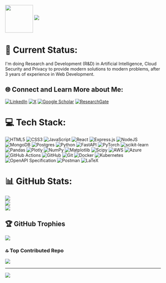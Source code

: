 <img align='center' src='https://octodex.github.com/images/hula_loop_octodex03.gif' width='90'> ![](https://quotes-github-readme.vercel.app/api?type=horizontal&theme=tokyonight) 

# 💫 Current Status:
I'm doing Research and Development (R&D) in Artificial Intelligence, Cloud Security and Privacy to provide modern solutions to modern problems, after 3 years of experience in Web Development.

## 🌐 Connect and Learn More about Me:
[![LinkedIn](https://img.shields.io/badge/LinkedIn-%230077B5.svg?logo=linkedin&logoColor=white)](https://linkedin.com/in/haroonalam) [![X](https://img.shields.io/badge/X-black.svg?logo=X&logoColor=white)](https://x.com/imharoonalam) [![Google Scholar](https://img.shields.io/badge/Google%20Scholar-4285F4.svg?logo=googlescholar&logoColor=white)](https://scholar.google.com/citations?user=YOUR_ID_HERE) [![ResearchGate](https://img.shields.io/badge/ResearchGate-00CCBB.svg?logo=researchgate&logoColor=white)](https://www.researchgate.net/profile/YOUR_NAME_HERE)



# 💻 Tech Stack:
![HTML5](https://img.shields.io/badge/html5-%23E34F26.svg?style=plastic&logo=html5&logoColor=white) ![CSS3](https://img.shields.io/badge/css3-%231572B6.svg?style=plastic&logo=css3&logoColor=white) ![JavaScript](https://img.shields.io/badge/javascript-%23323330.svg?style=plastic&logo=javascript&logoColor=%23F7DF1E) ![React](https://img.shields.io/badge/react-%2320232a.svg?style=plastic&logo=react&logoColor=%2361DAFB) ![Express.js](https://img.shields.io/badge/express.js-%23404d59.svg?style=plastic&logo=express&logoColor=%2361DAFB) ![NodeJS](https://img.shields.io/badge/node.js-6DA55F?style=plastic&logo=node.js&logoColor=white)  ![MongoDB](https://img.shields.io/badge/MongoDB-%234ea94b.svg?style=plastic&logo=mongodb&logoColor=white) ![Postgres](https://img.shields.io/badge/postgres-%23316192.svg?style=plastic&logo=postgresql&logoColor=white) ![Python](https://img.shields.io/badge/python-3670A0?style=plastic&logo=python&logoColor=ffdd54) ![FastAPI](https://img.shields.io/badge/FastAPI-005571?style=plastic&logo=fastapi) ![PyTorch](https://img.shields.io/badge/PyTorch-%23EE4C2C.svg?style=plastic&logo=PyTorch&logoColor=white) ![scikit-learn](https://img.shields.io/badge/scikit--learn-%23F7931E.svg?style=plastic&logo=scikit-learn&logoColor=white) ![Pandas](https://img.shields.io/badge/pandas-%23150458.svg?style=plastic&logo=pandas&logoColor=white) ![Plotly](https://img.shields.io/badge/Plotly-%233F4F75.svg?style=plastic&logo=plotly&logoColor=white) ![NumPy](https://img.shields.io/badge/numpy-%23013243.svg?style=plastic&logo=numpy&logoColor=white) ![Matplotlib](https://img.shields.io/badge/Matplotlib-%23ffffff.svg?style=plastic&logo=Matplotlib&logoColor=black) ![Scipy](https://img.shields.io/badge/SciPy-%230C55A5.svg?style=plastic&logo=scipy&logoColor=%white) ![AWS](https://img.shields.io/badge/AWS-%23FF9900.svg?style=plastic&logo=amazon-aws&logoColor=white) ![Azure](https://img.shields.io/badge/azure-%230072C6.svg?style=plastic&logo=microsoftazure&logoColor=white)  ![GitHub Actions](https://img.shields.io/badge/github%20actions-%232671E5.svg?style=plastic&logo=githubactions&logoColor=white) ![GitHub](https://img.shields.io/badge/github-%23121011.svg?style=plastic&logo=github&logoColor=white) ![Git](https://img.shields.io/badge/git-%23F05033.svg?style=plastic&logo=git&logoColor=white) ![Docker](https://img.shields.io/badge/docker-%230db7ed.svg?style=plastic&logo=docker&logoColor=white) ![Kubernetes](https://img.shields.io/badge/kubernetes-%23326ce5.svg?style=plastic&logo=kubernetes&logoColor=white) ![OpenAPI Specification](https://img.shields.io/badge/openapiinitiative-%23000000.svg?style=plastic&logo=openapiinitiative&logoColor=white) ![Postman](https://img.shields.io/badge/Postman-FF6C37?style=plastic&logo=postman&logoColor=white) ![LaTeX](https://img.shields.io/badge/latex-%23008080.svg?style=plastic&logo=latex&logoColor=white) 
# 📊 GitHub Stats:
![](https://github-readme-stats.vercel.app/api?username=haroonalam&theme=transparent&hide_border=false&include_all_commits=false&count_private=false)<br/>
![](https://nirzak-streak-stats.vercel.app/?user=haroonalam&theme=transparent&hide_border=false)<br/>
![](https://github-readme-stats.vercel.app/api/top-langs/?username=haroonalam&theme=transparent&hide_border=false&include_all_commits=false&count_private=false&layout=compact)

## 🏆 GitHub Trophies
![](https://github-profile-trophy.vercel.app/?username=haroonalam&theme=tokyonight&no-frame=false&no-bg=false&margin-w=4)

### 🔝 Top Contributed Repo
![](https://github-contributor-stats.vercel.app/api?username=haroonalam&limit=5&theme=transparent&combine_all_yearly_contributions=true)

---
[![](https://visitcount.itsvg.in/api?id=haroonalam&icon=1&color=1)](https://visitcount.itsvg.in)
